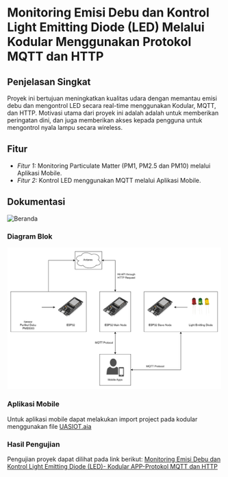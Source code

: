# Monitoring Emisi Debu dan Kontrol Light Emitting Diode (LED) Melalui Kodular Menggunakan Protokol MQTT dan HTTP

<!-- Deskripsi singkat proyek Anda di sini. -->

## Penjelasan Singkat

Proyek ini bertujuan meningkatkan kualitas udara dengan memantau emisi debu dan mengontrol LED secara real-time menggunakan Kodular, MQTT, dan HTTP. Motivasi utama dari proyek ini adalah adalah untuk memberikan peringatan dini, dan juga memberikan akses kepada pengguna untuk mengontrol nyala lampu secara wireless.

## Fitur

- *Fitur 1:* Monitoring Particulate Matter (PM1, PM2.5 dan PM10) melalui Aplikasi Mobile.
- *Fitur 2:* Kontrol LED menggunakan MQTT melalui Aplikasi Mobile.

## Dokumentasi

<!-- Berikut adalah beberapa tangkapan layar dari aplikasi: -->
<img src="assets/docs.png" alt="Beranda" width="500"/>

### Diagram Blok

<!-- ![Beranda](assets/icon.png) -->
<img src="assets/uas.drawio.png" alt="Beranda" width="500"/>

### Aplikasi Mobile

Untuk aplikasi mobile dapat melakukan import project pada kodular menggunakan file [UASIOT.aia](https://github.com/nabilsaragih/UAS-IOT/blob/main/UASIOT.aia)

### Hasil Pengujian

Pengujian proyek dapat dilihat pada link berikut: [Monitoring Emisi Debu dan Kontrol Light Emitting Diode (LED)- Kodular APP-Protokol MQTT dan HTTP](https://youtu.be/ZvF1RYxUAPY?si=GTQaV1qftU4rcaT2)
